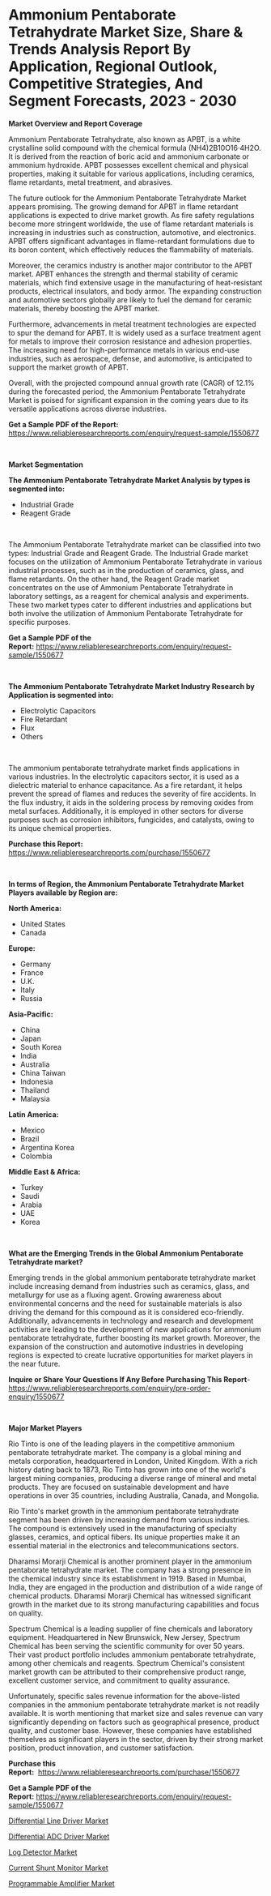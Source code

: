 <p><h1>Ammonium Pentaborate Tetrahydrate Market Size, Share & Trends Analysis Report By Application, Regional Outlook, Competitive Strategies, And Segment Forecasts, 2023 - 2030</h1></p><p><strong>Market Overview and Report Coverage</strong></p>
<p><p>Ammonium Pentaborate Tetrahydrate, also known as APBT, is a white crystalline solid compound with the chemical formula (NH4)2B10O16·4H2O. It is derived from the reaction of boric acid and ammonium carbonate or ammonium hydroxide. APBT possesses excellent chemical and physical properties, making it suitable for various applications, including ceramics, flame retardants, metal treatment, and abrasives.</p><p>The future outlook for the Ammonium Pentaborate Tetrahydrate Market appears promising. The growing demand for APBT in flame retardant applications is expected to drive market growth. As fire safety regulations become more stringent worldwide, the use of flame retardant materials is increasing in industries such as construction, automotive, and electronics. APBT offers significant advantages in flame-retardant formulations due to its boron content, which effectively reduces the flammability of materials.</p><p>Moreover, the ceramics industry is another major contributor to the APBT market. APBT enhances the strength and thermal stability of ceramic materials, which find extensive usage in the manufacturing of heat-resistant products, electrical insulators, and body armor. The expanding construction and automotive sectors globally are likely to fuel the demand for ceramic materials, thereby boosting the APBT market.</p><p>Furthermore, advancements in metal treatment technologies are expected to spur the demand for APBT. It is widely used as a surface treatment agent for metals to improve their corrosion resistance and adhesion properties. The increasing need for high-performance metals in various end-use industries, such as aerospace, defense, and automotive, is anticipated to support the market growth of APBT.</p><p>Overall, with the projected compound annual growth rate (CAGR) of 12.1% during the forecasted period, the Ammonium Pentaborate Tetrahydrate Market is poised for significant expansion in the coming years due to its versatile applications across diverse industries.</p></p>
<p><strong>Get a Sample PDF of the Report:</strong> <a href="https://www.reliableresearchreports.com/enquiry/request-sample/1550677">https://www.reliableresearchreports.com/enquiry/request-sample/1550677</a></p>
<p>&nbsp;</p>
<p><strong>Market Segmentation</strong></p>
<p><strong>The Ammonium Pentaborate Tetrahydrate Market Analysis by types is segmented into:</strong></p>
<p><ul><li>Industrial Grade</li><li>Reagent Grade</li></ul></p>
<p>&nbsp;</p>
<p><p>The Ammonium Pentaborate Tetrahydrate market can be classified into two types: Industrial Grade and Reagent Grade. The Industrial Grade market focuses on the utilization of Ammonium Pentaborate Tetrahydrate in various industrial processes, such as in the production of ceramics, glass, and flame retardants. On the other hand, the Reagent Grade market concentrates on the use of Ammonium Pentaborate Tetrahydrate in laboratory settings, as a reagent for chemical analysis and experiments. These two market types cater to different industries and applications but both involve the utilization of Ammonium Pentaborate Tetrahydrate for specific purposes.</p></p>
<p><strong>Get a Sample PDF of the Report:</strong>&nbsp;<a href="https://www.reliableresearchreports.com/enquiry/request-sample/1550677">https://www.reliableresearchreports.com/enquiry/request-sample/1550677</a></p>
<p>&nbsp;</p>
<p><strong>The Ammonium Pentaborate Tetrahydrate Market Industry Research by Application is segmented into:</strong></p>
<p><ul><li>Electrolytic Capacitors</li><li>Fire Retardant</li><li>Flux</li><li>Others</li></ul></p>
<p>&nbsp;</p>
<p><p>The ammonium pentaborate tetrahydrate market finds applications in various industries. In the electrolytic capacitors sector, it is used as a dielectric material to enhance capacitance. As a fire retardant, it helps prevent the spread of flames and reduces the severity of fire accidents. In the flux industry, it aids in the soldering process by removing oxides from metal surfaces. Additionally, it is employed in other sectors for diverse purposes such as corrosion inhibitors, fungicides, and catalysts, owing to its unique chemical properties.</p></p>
<p><strong>Purchase this Report:</strong>&nbsp; <a href="https://www.reliableresearchreports.com/purchase/1550677">https://www.reliableresearchreports.com/purchase/1550677</a></p>
<p>&nbsp;</p>
<p><strong>In terms of Region, the Ammonium Pentaborate Tetrahydrate Market Players available by Region are:</strong></p>
<p>
    <p> <strong> North America: </strong>
        <ul>
            <li>United States</li>
            <li>Canada</li>
        </ul>
        </p> 
    <p> <strong> Europe: </strong>
        <ul>
            <li>Germany</li>
            <li>France</li>
            <li>U.K.</li>
            <li>Italy</li>
            <li>Russia</li>
        </ul>
        </p> 
    <p> <strong> Asia-Pacific: </strong>
        <ul>
            <li>China</li>
            <li>Japan</li>
            <li>South Korea</li>
            <li>India</li>
            <li>Australia</li>
            <li>China Taiwan</li>
            <li>Indonesia</li>
            <li>Thailand</li>
            <li>Malaysia</li>
        </ul>
        </p> 
    <p> <strong> Latin America: </strong>
        <ul>
            <li>Mexico</li>
            <li>Brazil</li>
            <li>Argentina Korea</li>
            <li>Colombia</li>
        </ul>
        </p> 
    <p> <strong> Middle East & Africa: </strong>
        <ul>
            <li>Turkey</li>
            <li>Saudi</li>
            <li>Arabia</li>
            <li>UAE</li>
            <li>Korea</li>
        </ul>
    </p>
    </p>
<p>&nbsp;</p>
<p><strong>What are the Emerging Trends in the Global Ammonium Pentaborate Tetrahydrate market?</strong></p>
<p><p>Emerging trends in the global ammonium pentaborate tetrahydrate market include increasing demand from industries such as ceramics, glass, and metallurgy for use as a fluxing agent. Growing awareness about environmental concerns and the need for sustainable materials is also driving the demand for this compound as it is considered eco-friendly. Additionally, advancements in technology and research and development activities are leading to the development of new applications for ammonium pentaborate tetrahydrate, further boosting its market growth. Moreover, the expansion of the construction and automotive industries in developing regions is expected to create lucrative opportunities for market players in the near future.</p></p>
<p><strong>Inquire or Share Your Questions If Any Before Purchasing This Report</strong>- <a href="https://www.reliableresearchreports.com/enquiry/pre-order-enquiry/1550677">https://www.reliableresearchreports.com/enquiry/pre-order-enquiry/1550677</a></p>
<p>&nbsp;</p>
<p><strong>Major Market Players</strong></p>
<p><p>Rio Tinto is one of the leading players in the competitive ammonium pentaborate tetrahydrate market. The company is a global mining and metals corporation, headquartered in London, United Kingdom. With a rich history dating back to 1873, Rio Tinto has grown into one of the world's largest mining companies, producing a diverse range of mineral and metal products. They are focused on sustainable development and have operations in over 35 countries, including Australia, Canada, and Mongolia.</p><p>Rio Tinto's market growth in the ammonium pentaborate tetrahydrate segment has been driven by increasing demand from various industries. The compound is extensively used in the manufacturing of specialty glasses, ceramics, and optical fibers. Its unique properties make it an essential material in the electronics and telecommunications sectors.</p><p>Dharamsi Morarji Chemical is another prominent player in the ammonium pentaborate tetrahydrate market. The company has a strong presence in the chemical industry since its establishment in 1919. Based in Mumbai, India, they are engaged in the production and distribution of a wide range of chemical products. Dharamsi Morarji Chemical has witnessed significant growth in the market due to its strong manufacturing capabilities and focus on quality.</p><p>Spectrum Chemical is a leading supplier of fine chemicals and laboratory equipment. Headquartered in New Brunswick, New Jersey, Spectrum Chemical has been serving the scientific community for over 50 years. Their vast product portfolio includes ammonium pentaborate tetrahydrate, among other chemicals and reagents. Spectrum Chemical's consistent market growth can be attributed to their comprehensive product range, excellent customer service, and commitment to quality assurance.</p><p>Unfortunately, specific sales revenue information for the above-listed companies in the ammonium pentaborate tetrahydrate market is not readily available. It is worth mentioning that market size and sales revenue can vary significantly depending on factors such as geographical presence, product quality, and customer base. However, these companies have established themselves as significant players in the sector, driven by their strong market position, product innovation, and customer satisfaction.</p></p>
<p><strong>Purchase this Report:</strong>&nbsp;&nbsp;<a href="https://www.reliableresearchreports.com/purchase/1550677">https://www.reliableresearchreports.com/purchase/1550677</a></p>
<p></p>
<p><strong>Get a Sample PDF of the Report:</strong>&nbsp;<a href="https://www.reliableresearchreports.com/enquiry/request-sample/1550677">https://www.reliableresearchreports.com/enquiry/request-sample/1550677</a></p>
<p><p><a href="https://medium.com/@reganklocko456458/differential-line-driver-market-trends-forecast-and-competitive-analysis-to-2030-aeff7f854bd4">Differential Line Driver Market</a></p><p><a href="https://medium.com/@merrittrice2023/differential-adc-driver-market-insight-market-trends-growth-forecasted-from-2023-to-2030-677c169ebd67">Differential ADC Driver Market</a></p><p><a href="https://medium.com/@paulmcglynn6456/log-detector-market-insights-into-market-cagr-market-trends-and-growth-strategies-567acd47a6c8">Log Detector Market</a></p><p><a href="https://medium.com/@noelkunzei1/current-shunt-monitor-market-size-and-market-trends-complete-industry-overview-2023-to-2030-0414ad6ae366">Current Shunt Monitor Market</a></p><p><a href="https://medium.com/@lorenzmayer1995/programmable-amplifier-market-comprehensive-assessment-by-type-application-and-geography-c2cc9de2da07">Programmable Amplifier Market</a></p></p>